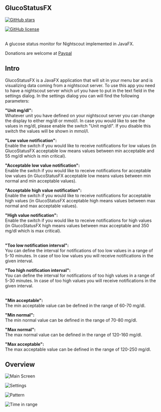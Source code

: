 ## GlucoStatusFX


[![GitHub stars](https://badgen.net/github/stars/HanSolo/glucostatusfx)](https://GitHub.com/HanSolo/glucostatusfx/stargazers/)

[![GitHub license](https://badgen.net/github/license/HanSolo/glucostatusfx)](https://github.com/HanSolo/glucostatusfx/blob/main/LICENSE)

<br>
A glucose status monitor for Nightscout implemented in JavaFX.

Donations are welcome at [Paypal](https://paypal.me/hans0l0)

## Intro
GlucoStatusFX is a JavaFX application that will sit in your menu bar and is visualizing
data coming from a nightscout server.
To use this app you need to have a nightscout server which url you have to put in the
text field in the settings dialog.
In the settings dialog you can will find the following parameters:

<b>"Unit mg/dl":</b><br>
Whatever unit you have defined on your nightscout server you can change the display to either mg/dl or mmol/l. In case you would like to see the values in mg/dl, please enable the switch "Unit mg/dl". If you disable this switch the values will be shown in mmol/l.

<b>"Low value notification":</b><br>
Enable the switch if you would like to receive notifications for low values (in GlucoStatusFX acceptable low means values between min acceptable and 55 mg/dl which is min critical).

<b>"Acceptable low value notification":</b><br>
Enable the switch if you would like to receive notifications for acceptable low values (in GlucoStatusFX acceptable low means values between min normal and min acceptable values).

<b>"Acceptable high value notification":</b><br>
Enable the switch if you would like to receive notifications for acceptable high values (in GlucoStatusFX acceptable high means values between max normal and max acceptable values).

<b>"High value notification":</b><br>
Enable the switch if you would like to receive notifications for high values (in GlucoStatusFX high means values between max acceptable and 350 mg/dl which is max critical).

<br>
<b>"Too low notification interval":</b><br>
You can define the interval for notifications of too low values in a range of 5-10 minutes. In case of too low values you will receive notifications in the given interval.

<b>"Too high notification interval":</b><br>
You can define the interval for notifications of too high values in a range of 5-30 minutes. In case of too high values you will receive notifications in the given interval.

<br>
<b>"Min acceptable":</b><br>
The min acceptable value can be defined in the range of 60-70 mg/dl.

<b>"Min normal":</b><br>
The min normal value can be defined in the range of 70-80 mg/dl.

<b>"Max normal":</b><br>
The max normal value can be defined in the range of 120-160 mg/dl.

<b>"Max acceptable":</b><br>
The max acceptable value can be defined in the range of 120-250 mg/dl.

## Overview
![Main Screen](https://i.ibb.co/gP5w82q/Monosnap-2022-01-14-16-24-52.png)

![Settings](https://i.ibb.co/BT53NY4/Monosnap-2022-01-14-16-25-06.png)

![Pattern](https://i.ibb.co/6Rz4kZ6/Monosnap-2022-01-14-16-25-19.png)

![Time in range](https://i.ibb.co/1Gmh6tx/Monosnap-2022-01-14-16-25-32.png)


